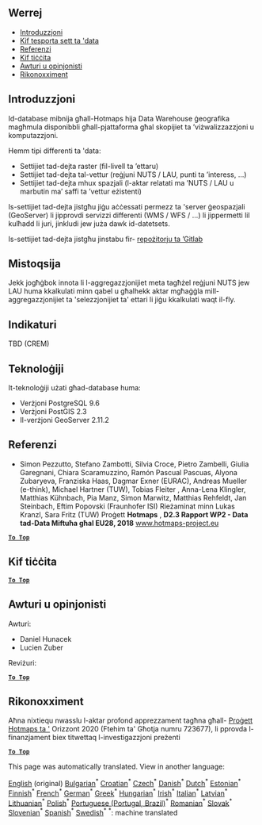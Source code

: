 <h2> Werrej </h2><ul><li> <a href="#Introduction">Introduzzjoni</a> </li><li> <a href="#How-to-export-a-dataset">Kif tesporta sett ta 'data</a> </li><li> <a href="#References">Referenzi</a> </li><li> <a href="#How-to-cite">Kif tiċċita</a> </li><li> <a href="#Authors-and-reviewers">Awturi u opinjonisti</a> </li><li> <a href="#acknowledgement">Rikonoxximent</a> </li></ul><h2> Introduzzjoni </h2><p> Id-database mibnija għall-Hotmaps hija Data Warehouse ġeografika magħmula disponibbli għall-pjattaforma għal skopijiet ta ’viżwalizzazzjoni u komputazzjoni. </p><p> Hemm tipi differenti ta 'data: </p><ul><li> Settijiet tad-dejta raster (fil-livell ta ’ettaru) </li><li> Settijiet tad-dejta tal-vettur (reġjuni NUTS / LAU, punti ta ’interess, ...) </li><li> Settijiet tad-dejta mhux spazjali (l-aktar relatati ma ’NUTS / LAU u marbutin ma’ saffi ta ’vettur eżistenti) </li></ul><p> Is-settijiet tad-dejta jistgħu jiġu aċċessati permezz ta 'server ġeospazjali (GeoServer) li jipprovdi servizzi differenti (WMS / WFS / ...) li jippermetti lil kulħadd li juri, jinkludi jew juża dawk id-datetsets. </p><p> Is-settijiet tad-dejta jistgħu jinstabu fir- <a href="https://gitlab.com/hotmaps">repożitorju ta ’Gitlab</a> </p><h2> Mistoqsija </h2><p> Jekk jogħġbok innota li l-aggregazzjonijiet meta tagħżel reġjuni NUTS jew LAU huma kkalkulati minn qabel u għalhekk aktar mgħaġġla mill-aggregazzjonijiet ta 'selezzjonijiet ta' ettari li jiġu kkalkulati waqt il-fly. </p><h2> Indikaturi </h2><p> TBD (CREM) </p><h2> Teknoloġiji </h2><p> It-teknoloġiji użati għad-database huma: </p><ul><li> Verżjoni PostgreSQL 9.6 </li><li> Verżjoni PostGIS 2.3 </li><li> Il-verżjoni GeoServer 2.11.2 </li></ul><h2> Referenzi </h2><ul><li> Simon Pezzutto, Stefano Zambotti, Silvia Croce, Pietro Zambelli, Giulia Garegnani, Chiara Scaramuzzino, Ramón Pascual Pascuas, Alyona Zubaryeva, Franziska Haas, Dagmar Exner (EURAC), Andreas Mueller (e-think), Michael Hartner (TUW), Tobias Fleiter , Anna-Lena Klingler, Matthias Kühnbach, Pia Manz, Simon Marwitz, Matthias Rehfeldt, Jan Steinbach, Eftim Popovski (Fraunhofer ISI) Rieżaminat minn Lukas Kranzl, Sara Fritz (TUW) Proġett <strong>Hotmaps</strong> , <strong>D2.3 Rapport WP2 - Data tad-Data Miftuħa għal EU28, 2018</strong> <a href="http://www.hotmaps-project.eu/wp-content/uploads/2018/05/D2.3-Hotmaps_FINAL-VERSION_for-upload.pdf">www.hotmaps-project.eu</a> </li></ul><p><ins> <code><strong><a href="#table-of-contents">To Top</a></strong></code> </ins> </p><h2> Kif tiċċita </h2><p><ins> <code><strong><a href="#table-of-contents">To Top</a></strong></code> </ins> </p><h2> Awturi u opinjonisti </h2><p> Awturi: </p><ul><li> Daniel Hunacek </li><li> Lucien Zuber </li></ul><p> Reviżuri: </p><p><ins> <code><strong><a href="#table-of-contents">To Top</a></strong></code> </ins> </p><h2> Rikonoxximent </h2><p> Aħna nixtiequ nwasslu l-aktar profond apprezzament tagħna għall- <a href="https://www.hotmaps-project.eu">Proġett Hotmaps ta '</a> Orizzont 2020 (Ftehim ta' Għotja numru 723677), li pprovda l-finanzjament biex titwettaq l-investigazzjoni preżenti </p><p><ins> <code><strong><a href="#table-of-contents">To Top</a></strong></code> </ins> </p>

This page was automatically translated. View in another language:

[English](en-Database-behind-the-Hotmaps-toolbox) (original) [Bulgarian](bg-Database-behind-the-Hotmaps-toolbox)<sup>\*</sup> [Croatian](hr-Database-behind-the-Hotmaps-toolbox)<sup>\*</sup> [Czech](cs-Database-behind-the-Hotmaps-toolbox)<sup>\*</sup> [Danish](da-Database-behind-the-Hotmaps-toolbox)<sup>\*</sup> [Dutch](nl-Database-behind-the-Hotmaps-toolbox)<sup>\*</sup> [Estonian](et-Database-behind-the-Hotmaps-toolbox)<sup>\*</sup> [Finnish](fi-Database-behind-the-Hotmaps-toolbox)<sup>\*</sup> [French](fr-Database-behind-the-Hotmaps-toolbox)<sup>\*</sup> [German](de-Database-behind-the-Hotmaps-toolbox)<sup>\*</sup> [Greek](el-Database-behind-the-Hotmaps-toolbox)<sup>\*</sup> [Hungarian](hu-Database-behind-the-Hotmaps-toolbox)<sup>\*</sup> [Irish](ga-Database-behind-the-Hotmaps-toolbox)<sup>\*</sup> [Italian](it-Database-behind-the-Hotmaps-toolbox)<sup>\*</sup> [Latvian](lv-Database-behind-the-Hotmaps-toolbox)<sup>\*</sup> [Lithuanian](lt-Database-behind-the-Hotmaps-toolbox)<sup>\*</sup>  [Polish](pl-Database-behind-the-Hotmaps-toolbox)<sup>\*</sup> [Portuguese (Portugal, Brazil)](pt-Database-behind-the-Hotmaps-toolbox)<sup>\*</sup> [Romanian](ro-Database-behind-the-Hotmaps-toolbox)<sup>\*</sup> [Slovak](sk-Database-behind-the-Hotmaps-toolbox)<sup>\*</sup> [Slovenian](sl-Database-behind-the-Hotmaps-toolbox)<sup>\*</sup> [Spanish](es-Database-behind-the-Hotmaps-toolbox)<sup>\*</sup> [Swedish](sv-Database-behind-the-Hotmaps-toolbox)<sup>\*</sup>
<sup>\*</sup>: machine translated
